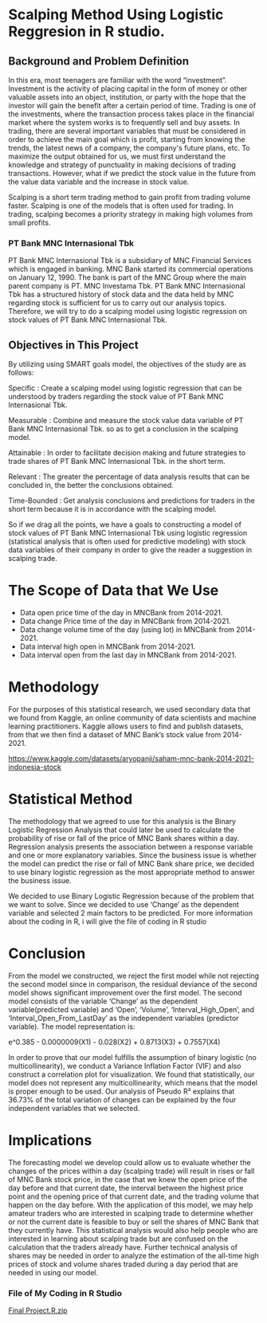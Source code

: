 # Scalping Method Using Logistic Reggresion in R studio.
## Background and Problem Definition
In this era, most teenagers are familiar with the word “investment”. Investment is the activity of placing capital in the form of money or other valuable assets into an object, institution, or party with the hope that the investor will gain the benefit after a certain period of time. Trading is one of the investments, where the transaction process takes place in the financial market where the system works is to frequently sell and buy assets. In trading, there are several important variables that must be considered in order to achieve the main goal which is profit, starting from knowing the trends, the latest news of a company, the company's future plans, etc. To maximize the output obtained for us, we must first understand the knowledge and strategy of punctuality in making decisions of trading transactions. However, what if we predict the stock value in the future from the value data variable and the increase in stock value. 

Scalping is a short term trading method to gain profit from trading volume faster. Scalping is one of the models that is often used for trading. In trading, scalping becomes a priority strategy in making high volumes from small profits.
### PT Bank MNC Internasional Tbk
PT Bank MNC Internasional Tbk is a subsidiary of MNC Financial Services which is engaged in banking. MNC Bank started its commercial operations on January 12, 1990. The bank is part of the MNC Group where the main parent company is PT. MNC Investama Tbk. PT Bank MNC Internasional Tbk has a structured history of stock data and the data held by MNC regarding stock is sufficient for us to carry out our analysis topics. Therefore, we will try to do a scalping model using logistic regression on stock values of PT Bank MNC Internasional Tbk.
## Objectives in This Project
By utilizing using SMART goals model, the objectives of the study are as follows:

Specific : Create a scalping model using logistic regression that can be understood by traders regarding the stock value of PT Bank MNC Internasional Tbk.

Measurable : Combine and measure the stock value data variable of PT Bank MNC Internasional Tbk. so as to get a conclusion in the scalping model.

Attainable : In order to facilitate decision making and future strategies to trade shares of PT Bank MNC Internasional Tbk. in the short term.

Relevant : The greater the percentage of data analysis results that can be concluded in, the better the conclusions obtained.

Time-Bounded : Get analysis conclusions and predictions for traders in the short term because it is in accordance with the scalping model.

So if we drag all the points, we have a goals to constructing a model of stock values of PT Bank MNC Internasional Tbk using logistic regression (statistical analysis that is often used for predictive modeling) with stock data variables of their company in order to give the reader a suggestion in scalping trade.
# The Scope of Data that We Use
- Data open price time of the day in MNCBank from 2014-2021.
- Data change Price time of the day in MNCBank from 2014-2021.
- Data change volume time of the day (using lot) in MNCBank from 2014-2021.
- Data interval high open in MNCBank from 2014-2021.
- Data interval open from the last day in MNCBank from 2014-2021.
# Methodology
For the purposes of this statistical research, we used secondary data that we found from Kaggle, an online community of data scientists and machine learning practitioners. Kaggle allows users to find and publish datasets, from that we then find a dataset of MNC Bank’s stock value from 2014-2021.

https://www.kaggle.com/datasets/aryopanji/saham-mnc-bank-2014-2021-indonesia-stock

# Statistical Method
The methodology that we agreed to use for this analysis is the Binary Logistic Regression Analysis that could later be used to calculate the probability of rise or fall of the price of MNC Bank shares within a day. Regression analysis presents the association between a response variable and one or more explanatory variables. Since the business issue is whether the model can predict the rise or fall of MNC Bank share price, we decided to use binary logistic regression as the most appropriate method to answer the business issue.

We decided to use Binary Logistic Regression because of the problem that we want to solve. Since we decided to use ‘Change’ as the dependent variable and selected 2 main factors to be predicted.
For more information about the coding in R, i will give the file of coding in R studio

# Conclusion
From the model we constructed, we reject the first model while not rejecting the second model since in comparison, the residual deviance of the second model shows significant improvement over the first model. The second model consists of the variable ‘Change’ as the dependent variable(predicted variable) and ‘Open’, ‘Volume’, ‘Interval_High_Open’, and ‘Interval_Open_From_LastDay’ as the independent variables (predictor variable). The model representation is:

e^0.385 - 0.0000009(X1) - 0.028(X2) + 0.8713(X3) + 0.7557(X4) 

In order to prove that our model fulfills the assumption of binary logistic (no multicollinearity), we conduct a Variance Inflation Factor (VIF) and also construct a correlation plot for visualization. We found that statistically, our model does not represent any multicollinearity, which means that the model is proper enough to be used. Our analysis of Pseudo R² explains that 36.73% of the total variation of changes can be explained by the four independent variables that we selected.
# Implications
The forecasting model we develop could allow us to evaluate whether the changes of the prices within a day (scalping trade) will result in rises or fall of MNC Bank stock price, in the case that we knew the open price of the day before and that current date, the interval between the highest price point and the opening price of that current date, and the trading volume that happen on the day before. With the application of this model, we may help amateur traders who are interested in scalping trade to determine whether or not the current date is feasible to buy or sell the shares of MNC Bank that they currently have. This statistical analysis would also help people who are interested in learning about scalping trade but are confused on the calculation that the traders already have. Further technical analysis of shares may be needed in order to analyze the estimation of the all-time high prices of stock  and volume shares traded during a day period that are needed in using our model.

### File of My Coding in R Studio
[Final Project.R.zip](https://github.com/SultanJumhur123/My-File-Data-Science/files/9290654/Final.Project.R.zip)

